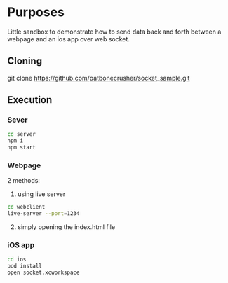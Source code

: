 # Purposes

Little sandbox to demonstrate how to send data back and forth between a webpage and an ios app over web socket.

## Cloning

git clone https://github.com/patbonecrusher/socket_sample.git

## Execution

### Sever

``` bash
cd server
npm i
npm start
```

### Webpage

2 methods:

1. using live server

``` bash
cd webclient
live-server --port=1234
```

2. simply opening the index.html file

### iOS app

``` bash
cd ios
pod install
open socket.xcworkspace
```


